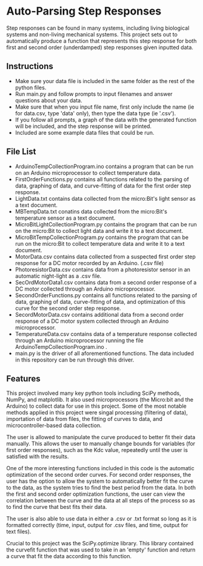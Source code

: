 # Auto-Parsing Step Responses

Step responses can be found in many systems, including living biological systems and non-living mechanical systems. This project sets out to automatically produce a function that represents this step response for both first and second order (underdamped) step responses given inputted data.

## Instructions

- Make sure your data file is included in the same folder as the rest of the python files.
- Run main.py and follow prompts to input filenames and answer questions about your data.
- Make sure that when you input file name, first only include the name (ie for data.csv, type 'data' only), then type the data type (ie '.csv').
- If you follow all prompts, a graph of the data with the generated function will be included, and the step response will be printed.
- Included are some example data files that could be run.

## File List

- ArduinoTempCollectionProgram.ino contains a program that can be run on an Arduino microprocessor to collect temperature data.
- FirstOrderFunctions.py contains all functions related to the parsing of data, graphing of data, and curve-fitting of data for the first order step response.
- LightData.txt contains data collected from the micro:Bit's light sensor as a text document.
- MBTempData.txt conatins data collected from the micro:Bit's temperature sensor as a text document.
- MicroBitLightCollectionProgram.py contains the program that can be run on the micro:Bit to collect light data and write it to a text document.
- MicroBitTempCollectionProgram.py contains the program that can be run on the micro:Bit to collect temperature data and write it to a text document.
- MotorData.csv contains data collected from a suspected first order step response for a DC motor recorded by an Arduino. (.csv file)
- PhotoresistorData.csv contains data from a photoresistor sensor in an automatic night-light as a .csv file.
- SecOrdMotorData1.csv contains data from a second order response of a DC motor collected through an Arduino microprocessor.
- SecondOrderFunctions.py contains all functions related to the parsing of data, graphing of data, curve-fitting of data, and optimization of this curve for the second order step response.
- SecordMotorData.csv contains additional data from a second order response of a DC motor system collected through an Arduino microprocessor.
- TemperatureData.csv contains data of a temperature response collected through an Arduino microprocessor running the file ArduinoTempCollectionProgram.ino .
- main.py is the driver of all aforementioned functions. The data included in this repository can be run through this driver.

## Features

This project involved many key python tools including SciPy methods, NumPy, and matplotlib. It also used microprocessors (the Micro:bit and the Arduino) to collect data for use in this project. Some of the most notable methods applied in this project were singal processing (filtering of data), importation of data from files, the fitting of curves to data, and microcontroller-based data collection.

The user is allowed to manipulate the curve produced to better fit their data manually. This allows the user to manually change bounds for variables (for first order responses), such as the Kdc value, repeatedly until the user is satisfied with the results. 

One of the more interesting functions included in this code is the automatic optimization of the second order curves. For second order responses, the user has the option to allow the system to automatically better fit the curve to the data, as the system tries to find the best period from the data. In both the first and second order optimization functions, the user can view the correlation between the curve and the data at all steps of the process so as to find the curve that best fits their data.

The user is also able to use data in either a .csv or .txt format so long as it is formatted correctly (time, input, output for .csv files, and time, output for text files).

Crucial to this project was the SciPy.optimize library. This library contained the curvefit function that was used to take in an 'empty' function and return a curve that fit the data according to this function.
